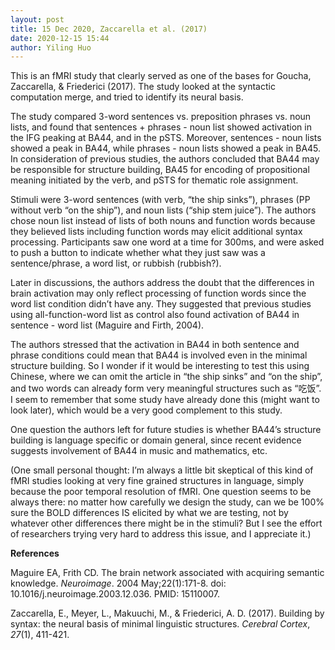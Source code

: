 ```yaml
---
layout: post
title: 15 Dec 2020, Zaccarella et al. (2017)
date: 2020-12-15 15:44
author: Yiling Huo
---
```

<!-- wp:paragraph -->
<p>This is an fMRI study that clearly served as one of the bases for Goucha, Zaccarella, &amp; Friederici (2017). The study looked at the syntactic computation merge, and tried to identify its neural basis.</p>
<!-- /wp:paragraph -->

<!-- wp:paragraph -->
<p>The study compared 3-word sentences vs. preposition phrases vs. noun lists, and found that sentences + phrases - noun list showed activation in the IFG peaking at BA44, and in the pSTS. Moreover, sentences - noun lists showed a peak in BA44, while phrases - noun lists showed a peak in BA45. In consideration of previous studies, the authors concluded that BA44 may be responsible for structure building, BA45 for encoding of propositional meaning initiated by the verb, and pSTS for thematic role assignment.</p>
<!-- /wp:paragraph -->

<!-- wp:paragraph -->
<p>Stimuli were 3-word sentences (with verb, “the ship sinks”), phrases (PP without verb “on the ship”), and noun lists (“ship stem juice”). The authors chose noun list instead of lists of both nouns and function words because they believed lists including function words may elicit additional syntax processing. Participants saw one word at a time for 300ms, and were asked to push a button to indicate whether what they just saw was a sentence/phrase, a word list, or rubbish (rubbish?).</p>
<!-- /wp:paragraph -->

<!-- wp:paragraph -->
<p>Later in discussions, the authors address the doubt that the differences in brain activation may only reflect processing of function words since the word list condition didn’t have any. They suggested that previous studies using all-function-word list as control also found activation of BA44 in sentence - word list (Maguire and Firth, 2004).</p>
<!-- /wp:paragraph -->

<!-- wp:paragraph -->
<p>The authors stressed that the activation in BA44 in both sentence and phrase conditions could mean that BA44 is involved even in the minimal structure building. So I wonder if it would be interesting to test this using Chinese, where we can omit the article in “the ship sinks” and “on the ship”, and two words can already form very meaningful structures such as “吃饭”. I seem to remember that some study have already done this (might want to look later), which would be a very good complement to this study.</p>
<!-- /wp:paragraph -->

<!-- wp:paragraph -->
<p>One question the authors left for future studies is whether BA44’s structure building is language specific or domain general, since recent evidence suggests involvement of BA44 in music and mathematics, etc.</p>
<!-- /wp:paragraph -->

<!-- wp:paragraph -->
<p>(One small personal thought: I’m always a little bit skeptical of this kind of fMRI studies looking at very fine grained structures in language, simply because the poor temporal resolution of fMRI. One question seems to be always there: no matter how carefully we design the study, can we be 100% sure the BOLD differences IS elicited by what we are testing, not by whatever other differences there might be in the stimuli? But I see the effort of researchers trying very hard to address this issue, and I appreciate it.)</p>
<!-- /wp:paragraph -->

<!-- wp:paragraph -->
<p><strong>References </strong></p>
<!-- /wp:paragraph -->

<!-- wp:paragraph -->
<p>Maguire EA, Frith CD. The brain network associated with acquiring semantic knowledge. <em>Neuroimage</em>. 2004 May;22(1):171-8. doi: 10.1016/j.neuroimage.2003.12.036. PMID: 15110007.</p>
<!-- /wp:paragraph -->

<!-- wp:paragraph -->
<p>Zaccarella, E., Meyer, L., Makuuchi, M., &amp; Friederici, A. D. (2017). Building by syntax: the neural basis of minimal linguistic structures. <em>Cerebral Cortex</em>, <em>27</em>(1), 411-421.</p>
<!-- /wp:paragraph -->

